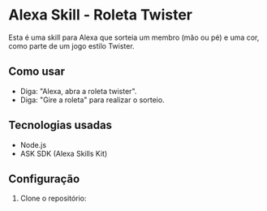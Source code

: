 # Alexa Skill - Roleta Twister

Esta é uma skill para Alexa que sorteia um membro (mão ou pé) e uma cor, como parte de um jogo estilo Twister.

## Como usar
- Diga: "Alexa, abra a roleta twister".
- Diga: "Gire a roleta" para realizar o sorteio.

## Tecnologias usadas
- Node.js
- ASK SDK (Alexa Skills Kit)

## Configuração
1. Clone o repositório:
